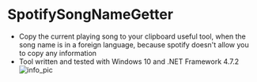 # SpotifySongNameGetter
* Copy the current playing song to your clipboard useful tool, when the song name is in a foreign language, because spotify doesn't allow you to copy any information
* Tool written and tested with Windows 10 and .NET Framework 4.7.2
![info_pic](http://161.97.73.133/privat/galerie/github/spotifySongGetter/info.png)
